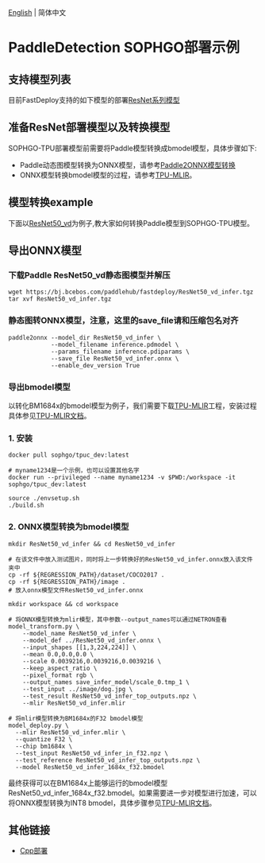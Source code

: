 [English](README.md) | 简体中文
# PaddleDetection SOPHGO部署示例

## 支持模型列表

目前FastDeploy支持的如下模型的部署[ResNet系列模型](https://github.com/PaddlePaddle/PaddleClas/blob/release/2.4/docs/zh_CN/models/ResNet_and_vd.md)

## 准备ResNet部署模型以及转换模型

SOPHGO-TPU部署模型前需要将Paddle模型转换成bmodel模型，具体步骤如下:
- Paddle动态图模型转换为ONNX模型，请参考[Paddle2ONNX模型转换](https://github.com/PaddlePaddle/Paddle2ONNX/tree/develop/model_zoo/classification)
- ONNX模型转换bmodel模型的过程，请参考[TPU-MLIR](https://github.com/sophgo/tpu-mlir)。

## 模型转换example

下面以[ResNet50_vd](https://bj.bcebos.com/paddlehub/fastdeploy/ResNet50_vd_infer.tgz)为例子,教大家如何转换Paddle模型到SOPHGO-TPU模型。

## 导出ONNX模型

### 下载Paddle ResNet50_vd静态图模型并解压
```shell
wget https://bj.bcebos.com/paddlehub/fastdeploy/ResNet50_vd_infer.tgz
tar xvf ResNet50_vd_infer.tgz
```

### 静态图转ONNX模型，注意，这里的save_file请和压缩包名对齐
```shell
paddle2onnx --model_dir ResNet50_vd_infer \
            --model_filename inference.pdmodel \
            --params_filename inference.pdiparams \
            --save_file ResNet50_vd_infer.onnx \
            --enable_dev_version True
```
### 导出bmodel模型

以转化BM1684x的bmodel模型为例子，我们需要下载[TPU-MLIR](https://github.com/sophgo/tpu-mlir)工程，安装过程具体参见[TPU-MLIR文档](https://github.com/sophgo/tpu-mlir/blob/master/README.md)。
### 1.	安装
``` shell
docker pull sophgo/tpuc_dev:latest

# myname1234是一个示例，也可以设置其他名字
docker run --privileged --name myname1234 -v $PWD:/workspace -it sophgo/tpuc_dev:latest

source ./envsetup.sh
./build.sh
```

### 2.	ONNX模型转换为bmodel模型
``` shell
mkdir ResNet50_vd_infer && cd ResNet50_vd_infer

# 在该文件中放入测试图片，同时将上一步转换好的ResNet50_vd_infer.onnx放入该文件夹中
cp -rf ${REGRESSION_PATH}/dataset/COCO2017 .
cp -rf ${REGRESSION_PATH}/image .
# 放入onnx模型文件ResNet50_vd_infer.onnx

mkdir workspace && cd workspace

# 将ONNX模型转换为mlir模型，其中参数--output_names可以通过NETRON查看
model_transform.py \
    --model_name ResNet50_vd_infer \
    --model_def ../ResNet50_vd_infer.onnx \
    --input_shapes [[1,3,224,224]] \
    --mean 0.0,0.0,0.0 \
    --scale 0.0039216,0.0039216,0.0039216 \
    --keep_aspect_ratio \
    --pixel_format rgb \
    --output_names save_infer_model/scale_0.tmp_1 \
    --test_input ../image/dog.jpg \
    --test_result ResNet50_vd_infer_top_outputs.npz \
    --mlir ResNet50_vd_infer.mlir

# 将mlir模型转换为BM1684x的F32 bmodel模型
model_deploy.py \
  --mlir ResNet50_vd_infer.mlir \
  --quantize F32 \
  --chip bm1684x \
  --test_input ResNet50_vd_infer_in_f32.npz \
  --test_reference ResNet50_vd_infer_top_outputs.npz \
  --model ResNet50_vd_infer_1684x_f32.bmodel
```
最终获得可以在BM1684x上能够运行的bmodel模型ResNet50_vd_infer_1684x_f32.bmodel。如果需要进一步对模型进行加速，可以将ONNX模型转换为INT8 bmodel，具体步骤参见[TPU-MLIR文档](https://github.com/sophgo/tpu-mlir/blob/master/README.md)。

## 其他链接
- [Cpp部署](./cpp)
